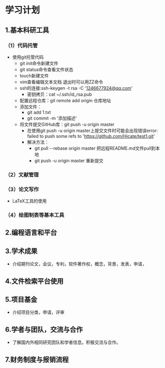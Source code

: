 # 学习计划
## 1.基本科研工具
### （1）代码托管
- 使用git托管代码
  - git init命令新建文件
  - git status命令查看文件状态
  - touch新建文件
  - vim查看编辑文本文档 退出时可以用ZZ命令
  - ssh的连接:ssh-keygen -t rsa -C '1246677924@qq.com'
    - 密钥拷贝：cat ~/.ssh/id_rsa.pub
  - 配置远程仓库：git remote add origin 仓库地址
  - 添加文件：
      - git add 1.txt
      - git commit -m '添加描述'
  - 将文件提交GitHub库：git push -u origin master
      - 在使用git push -u origin master上提交文件时可能会出现错误error: failed to push some refs to 'https://github.com/Hicate/test1.git'
      - 解决方法：
          - git pull --rebase origin master  把远程README.md文件pull到本地
          - git push -u origin master       重新提交
### （2）文献管理
### （3）论文写作
- LaTeX工具的使用

### （4）绘图制表等基本工具
## 2.编程语言和平台
## 3.学术成果
- 介绍期刊论文，会议，专利，软件著作权，概念，背景，发表，申请，
## 4.文件检索平台使用
## 5.项目基金
- 介绍项目分类，申请，评审
## 6.学者与团队，交流与合作
- 了解国内外相同研究团队和学者信息。积极交流与合作。
## 7.财务制度与报销流程

